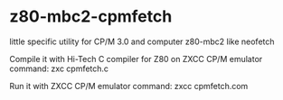 # z80-mbc2-cpmfetch
little specific utility for CP/M 3.0 and computer z80-mbc2 like neofetch


Compile it with Hi-Tech C compiler for Z80 on ZXCC CP/M emulator
command: zxc cpmfetch.c

Run it with ZXCC CP/M emulator
command: zxcc cpmfetch.com
